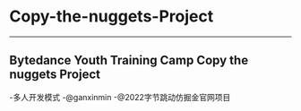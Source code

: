 # Copy-the-nuggets-Project
---
Bytedance Youth Training Camp Copy the nuggets Project
---
-多人开发模式
-@ganxinmin
-@2022字节跳动仿掘金官网项目
